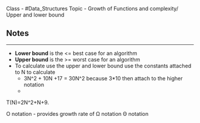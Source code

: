 Class - #Data_Structures
Topic - Growth of Functions and complexity/ Upper and lower bound

## Notes 
---
- **Lower bound** is the <= best case for an algorithm
- **Upper bound** is the >= worst case for an algorithm
-  To calculate use the upper and lower bound use the constants attached to N to calculate
	-  3N^2 + 10N +17 = 30N^2 because 3\*10 then attach to the higher notation
	-   
 T(N)=2N^2+N+9.
 
 
 O notation - provides growth rate of
 Ω notation
 Θ notation